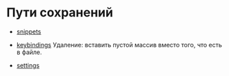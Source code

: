 # Пути сохранений

- [snippets](file:///C:/Users/Alex/AppData/Roaming/Code/User/snippets/my-snippets.code-snippets)

- [keybindings](file:///C:/Users/Alex/AppData/Roaming/Code/User/keybindings.json)
  Удаление: вставить пустой массив вместо того, что есть в файле.

- [settings](file:///C:/Users/Alex/AppData/Roaming/Code/User/settings.json)
